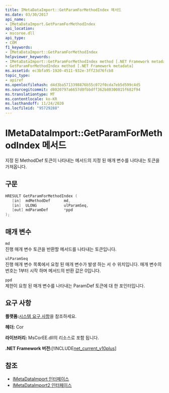 ```yaml
---
title: IMetaDataImport::GetParamForMethodIndex 메서드
ms.date: 03/30/2017
api_name:
- IMetaDataImport.GetParamForMethodIndex
api_location:
- mscoree.dll
api_type:
- COM
f1_keywords:
- IMetaDataImport::GetParamForMethodIndex
helpviewer_keywords:
- IMetaDataImport::GetParamForMethodIndex method [.NET Framework metadata]
- GetParamForMethodIndex method [.NET Framework metadata]
ms.assetid: ec3bfa95-1920-4511-932e-3ff23d76fcb8
topic_type:
- apiref
ms.openlocfilehash: d4d3ba5713398876b55c072f0cda7eb5d599c4d5
ms.sourcegitcommit: d8020797a6657d0fbbdff362b80300815f682f94
ms.translationtype: MT
ms.contentlocale: ko-KR
ms.lasthandoff: 11/24/2020
ms.locfileid: "95729288"
---
```

# <a name="imetadataimportgetparamformethodindex-method"></a>IMetaDataImport::GetParamForMethodIndex 메서드

지정 된 MethodDef 토큰이 나타내는 메서드의 지정 된 매개 변수를 나타내는 토큰을 가져옵니다.  
  
## <a name="syntax"></a>구문  
  
```cpp  
HRESULT GetParamForMethodIndex (  
   [in]  mdMethodDef      md,  
   [in]  ULONG            ulParamSeq,  
   [out] mdParamDef       *ppd  
);  
```  
  
## <a name="parameters"></a>매개 변수  

 `md`  
 진행 매개 변수 토큰을 반환할 메서드를 나타내는 토큰입니다.  
  
 `ulParamSeq`  
 진행 매개 변수 목록에서 요청 된 매개 변수가 발생 하는 서 수 위치입니다. 매개 변수의 번호는 1부터 시작 하며 메서드의 반환 값은 0입니다.  
  
 `ppd`  
 제한이 요청 된 매개 변수를 나타내는 ParamDef 토큰에 대 한 포인터입니다.  
  
## <a name="requirements"></a>요구 사항  

 **플랫폼:**[시스템 요구 사항](../../get-started/system-requirements.md)을 참조하세요.  
  
 **헤더:** Cor  
  
 **라이브러리:** MsCorEE.dll의 리소스로 포함 됩니다.  
  
 **.NET Framework 버전:**[!INCLUDE[net_current_v10plus](../../../../includes/net-current-v10plus-md.md)]  
  
## <a name="see-also"></a>참조

- [IMetaDataImport 인터페이스](imetadataimport-interface.md)
- [IMetaDataImport2 인터페이스](imetadataimport2-interface.md)
